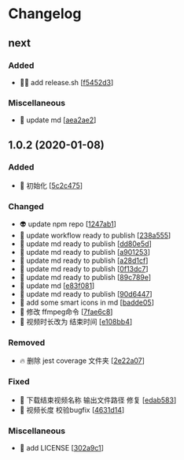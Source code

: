 # Changelog

<a name="next"></a>
## next

### Added

- 👷‍♂️ add release.sh [[f5452d3](https://github.com/Simon-Bin/video_helper/commit/f5452d3bd396fc5c4354d865f8f53601c1d34b5d)]

### Miscellaneous

- 📝 update md [[aea2ae2](https://github.com/Simon-Bin/video_helper/commit/aea2ae2ee707da4cd00d91f651f2d2803532fec5)]


<a name="1.0.2"></a>
## 1.0.2 (2020-01-08)

### Added

- 🎉 初始化 [[5c2c475](https://github.com/Simon-Bin/video_helper/commit/5c2c475e7ade9280b5210a757754fbba374d4c8e)]

### Changed

- 👽 update npm repo [[1247ab1](https://github.com/Simon-Bin/video_helper/commit/1247ab1df494ce6b81bd9043b9ab5e088ed5c7bd)]
- 💄 update workflow ready to publish [[238a555](https://github.com/Simon-Bin/video_helper/commit/238a555ba8e3bb259762c3616c62376b0acab5e1)]
- 💄 update md ready to publish [[dd80e5d](https://github.com/Simon-Bin/video_helper/commit/dd80e5db868b9007887e47520d347b0e6e86b32b)]
- 💄 update md ready to publish [[a901253](https://github.com/Simon-Bin/video_helper/commit/a901253cf2ddb84ea7edb3955c03f364d4fa0546)]
- 💄 update md ready to publish [[a28d1cf](https://github.com/Simon-Bin/video_helper/commit/a28d1cf3519785eb681097a9f48642c5be940270)]
- 💄 update md ready to publish [[0f13dc7](https://github.com/Simon-Bin/video_helper/commit/0f13dc72710484ddcd1df58fd36828d292d2a384)]
- 💄 update md ready to publish [[89c789e](https://github.com/Simon-Bin/video_helper/commit/89c789ed8c3855c3e0596d69b864d9b63d1d6b28)]
- 💄 update md [[e83f081](https://github.com/Simon-Bin/video_helper/commit/e83f08139d7ecc52f8552a473c4f5c3716c5ba54)]
- 💄 update md ready to publish [[90d6447](https://github.com/Simon-Bin/video_helper/commit/90d6447fe78a95b258986c8a901ca926e0932683)]
- 💄 add some smart icons in md [[badde05](https://github.com/Simon-Bin/video_helper/commit/badde054cb3aaea81a1745e8f4f7e5e6d85ff398)]
- 🎨 修改 ffmpeg命令 [[7fae6c8](https://github.com/Simon-Bin/video_helper/commit/7fae6c88c5b9222cde452ef810b69b6e9a63da73)]
- 🚸 视频时长改为 结束时间 [[e108bb4](https://github.com/Simon-Bin/video_helper/commit/e108bb4fe4ff32cc50f9986a87f23d3e92b19cc0)]

### Removed

- 🔥 删除 jest coverage 文件夹 [[2e22a07](https://github.com/Simon-Bin/video_helper/commit/2e22a073c427b97715554d8274493c2a8f2e80b1)]

### Fixed

- 🐛 下载结束视频名称  输出文件路径 修复 [[edab583](https://github.com/Simon-Bin/video_helper/commit/edab5830a495feccd638f7ebe0ebdfa680aa3156)]
- 🐛 视频长度 校验bugfix [[4631d14](https://github.com/Simon-Bin/video_helper/commit/4631d143da5ac21f95392eea29d2d436d519a395)]

### Miscellaneous

- 📄 add LICENSE [[302a9c1](https://github.com/Simon-Bin/video_helper/commit/302a9c1d22c7ca210f90dc77570116dd01f6b1c2)]


